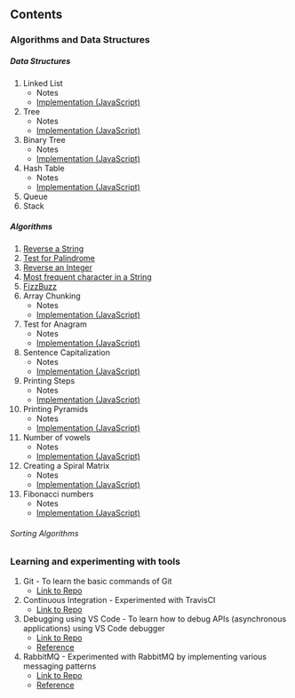 ## Contents

### Algorithms and Data Structures

##### Data Structures
  1. Linked List
      - Notes
      - [Implementation (JavaScript)](https://github.com/dsinecos/Data-Structures/blob/master/linkedList.js)
  2. Tree
      - Notes
      - [Implementation (JavaScript)](https://github.com/dsinecos/Algorithms-DataStructures/blob/master/exercises/tree/index.js)
  3. Binary Tree
      - Notes
      - [Implementation (JavaScript)](https://github.com/dsinecos/Data-Structures/blob/master/binaryTrees.js)
  4. Hash Table
      - Notes
      - [Implementation (JavaScript)](https://github.com/dsinecos/Data-Structures/blob/master/hashTable.js)
  5. Queue
  6. Stack
      
##### Algorithms
  1. [Reverse a String](https://github.com/dsinecos/Algorithms-DataStructures/blob/master/exercises/reversestring/index.js)
  2. [Test for Palindrome](https://github.com/dsinecos/Algorithms-DataStructures/blob/master/exercises/palindrome/index.js)
  3. [Reverse an Integer](https://github.com/dsinecos/Algorithms-DataStructures/blob/master/exercises/reverseint/index.js)
  4. [Most frequent character in a String](https://github.com/dsinecos/Algorithms-DataStructures/blob/master/exercises/maxchar/index.js)
  5. [FizzBuzz](https://github.com/dsinecos/Algorithms-DataStructures/blob/master/exercises/fizzbuzz/index.js)
  6. Array Chunking
      - Notes
      - [Implementation (JavaScript)](https://github.com/dsinecos/Algorithms-DataStructures/blob/master/exercises/chunk/index.js)
  7. Test for Anagram
      - Notes
      - [Implementation (JavaScript)](https://github.com/dsinecos/Algorithms-DataStructures/blob/master/exercises/anagrams/index.js)
  8. Sentence Capitalization
      - Notes
      - [Implementation (JavaScript)](https://github.com/dsinecos/Algorithms-DataStructures/blob/master/exercises/capitalize/index.js)
  9. Printing Steps
      - Notes
      - [Implementation (JavaScript)](https://github.com/dsinecos/Algorithms-DataStructures/blob/master/exercises/steps/index.js)
  10. Printing Pyramids
      - Notes
      - [Implementation (JavaScript)](https://github.com/dsinecos/Algorithms-DataStructures/blob/master/exercises/pyramid/index.js)
  11. Number of vowels
      - Notes
      - [Implementation (JavaScript)](https://github.com/dsinecos/Algorithms-DataStructures/blob/master/exercises/vowels/index.js)
  12. Creating a Spiral Matrix
      - Notes
      - [Implementation (JavaScript)](https://github.com/dsinecos/Algorithms-DataStructures/blob/master/exercises/matrix/index.js)
  13. Fibonacci numbers
      - Notes
      - [Implementation (JavaScript)](https://github.com/dsinecos/Algorithms-DataStructures/blob/master/exercises/fib/index.js)

###### Sorting Algorithms

### Learning and experimenting with tools
  1. Git - To learn the basic commands of Git
      - [Link to Repo](https://github.com/dsinecos/learnBranching)
  2. Continuous Integration - Experimented with TravisCI
      - [Link to Repo](https://github.com/dsinecos/learnCI)
  3. Debugging using VS Code - To learn how to debug APIs (asynchronous applications) using VS Code debugger
      - [Link to Repo](https://github.com/dsinecos/learnAPIDebugging)
      - [Reference]()
  4. RabbitMQ - Experimented with RabbitMQ by implementing various messaging patterns
      - [Link to Repo](https://github.com/dsinecos/learnRabbitMQ)
      - [Reference](https://www.rabbitmq.com/getstarted.html)
